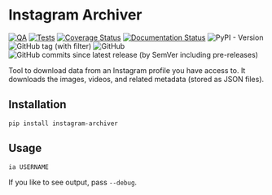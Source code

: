 # Instagram Archiver

[![QA](https://github.com/Tatsh/instagram-archiver/actions/workflows/qa.yml/badge.svg)](https://github.com/Tatsh/instagram-archiver/actions/workflows/qa.yml)
[![Tests](https://github.com/Tatsh/instagram-archiver/actions/workflows/tests.yml/badge.svg)](https://github.com/Tatsh/instagram-archiver/actions/workflows/tests.yml)
[![Coverage Status](https://coveralls.io/repos/github/Tatsh/instagram-archiver/badge.svg?branch=master)](https://coveralls.io/github/Tatsh/instagram-archiver?branch=master)
[![Documentation Status](https://readthedocs.org/projects/instagram-archiver/badge/?version=latest)](https://instagram-archiver.readthedocs.io/en/latest/?badge=latest)
![PyPI - Version](https://img.shields.io/pypi/v/instagram-archiver)
![GitHub tag (with filter)](https://img.shields.io/github/v/tag/Tatsh/instagram-archiver)
![GitHub](https://img.shields.io/github/license/Tatsh/instagram-archiver)
![GitHub commits since latest release (by SemVer including pre-releases)](https://img.shields.io/github/commits-since/Tatsh/instagram-archiver/v0.0.1/master)

Tool to download data from an Instagram profile you have access to. It downloads the images, videos,
and related metadata (stored as JSON files).

## Installation

```shell
pip install instagram-archiver
```

## Usage

```shell
ia USERNAME
```

If you like to see output, pass `--debug`.
